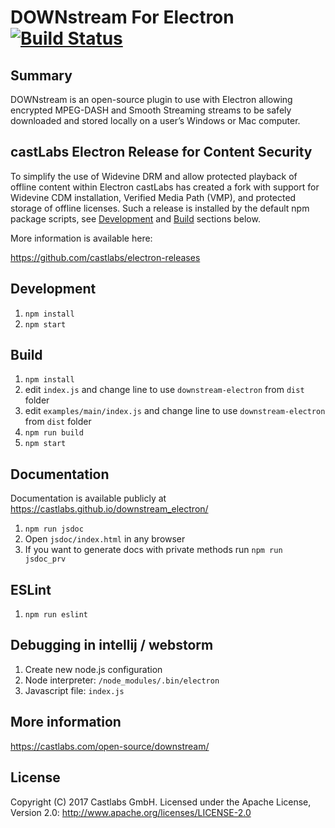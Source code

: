 # DOWNstream For Electron [![Build Status](https://travis-ci.org/castlabs/downstream_electron.svg?branch=master)](https://travis-ci.org/castlabs/downstream_electron)

## Summary

DOWNstream is an open-source plugin to use with Electron allowing encrypted MPEG-DASH and Smooth Streaming streams to be safely downloaded and stored locally on a user’s Windows or Mac computer.

## castLabs Electron Release for Content Security

To simplify the use of Widevine DRM and allow protected playback of offline content within Electron castLabs has created a fork with support for Widevine CDM installation, Verified Media Path (VMP), and protected storage of offline licenses. Such a release is installed by the default npm package scripts, see [Development](#development) and [Build](#build) sections below.

More information is available here:

https://github.com/castlabs/electron-releases

## Development
1. `npm install`
2. `npm start`

## Build
1. `npm install`
2. edit `index.js` and change line to use `downstream-electron` from `dist` folder
3. edit `examples/main/index.js` and change line to use `downstream-electron` from `dist` folder
4. `npm run build`
5. `npm start`

## Documentation 
Documentation is available publicly at 
https://castlabs.github.io/downstream_electron/

1. `npm run jsdoc`
2. Open `jsdoc/index.html` in any browser
3. If you want to generate docs with private methods run `npm run jsdoc_prv`

## ESLint 
1. `npm run eslint`

## Debugging in intellij / webstorm
1. Create new node.js configuration
2. Node interpreter: `/node_modules/.bin/electron`
3. Javascript file: `index.js`

## More information
https://castlabs.com/open-source/downstream/

## License
Copyright (C) 2017 Castlabs GmbH.
Licensed under the Apache License, Version 2.0: http://www.apache.org/licenses/LICENSE-2.0
